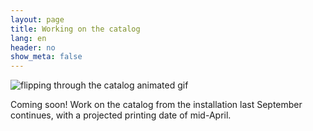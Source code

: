 ```yaml
---
layout: page
title: Working on the catalog
lang: en
header: no
show_meta: false
---
```


![flipping through the catalog animated gif]({{site_url}}/images/20170310catalog.gif)

Coming soon! Work on the catalog from the installation last September continues, with a projected printing date of mid-April. 
